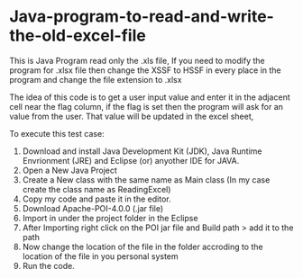 # Java-program-to-read-and-write-the-old-excel-file

This is Java Program read only the .xls file, If you need to modify the program for .xlsx file then change the XSSF to HSSF in every place in the program and change the file extension to .xlsx

The idea of this code is to get a user input value and enter it in the adjacent cell near the flag column, if the flag is set then the program will ask for an value from the user. That value will be updated in the excel sheet,

To execute this test case:
1. Download and install Java Development Kit (JDK), Java Runtime Envrionment (JRE) and Eclipse (or) anyother IDE for JAVA.
2. Open a New Java Project
3. Create a New class with the same name as Main class (In my case create the class name as ReadingExcel)
4. Copy my code and paste it in the editor.
5. Download Apache-POI-4.0.0 (.jar file)
6. Import in under the project folder in the Eclipse
7. After Importing right click on the POI jar file and Build path > add it to the path
8. Now change the location of the file in the folder accroding to the location of the file in you personal system
9. Run the code.
